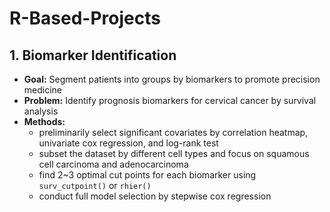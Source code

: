 # R-Based-Projects

## 1. Biomarker Identification
* **Goal:** Segment patients into groups by biomarkers to promote precision medicine <br/>
* **Problem:** Identify prognosis biomarkers for cervical cancer by survival analysis <br/>
* **Methods:**  <br/>
  * preliminarily select significant covariates by correlation heatmap, univariate cox regression, and log-rank test 
  * subset the dataset by different cell types and focus on squamous cell carcinoma and adenocarcinoma 
  * find 2~3 optimal cut points for each biomarker using `surv_cutpoint()` or `rhier()` 
  * conduct full model selection by stepwise cox regression

